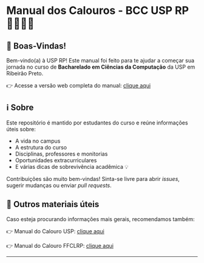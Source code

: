 # Manual dos Calouros - BCC USP RP 👩‍💻🧑‍💻
## 👋 Boas-Vindas!
Bem-vindo(a) à USP RP! Este manual foi feito para te ajudar a começar sua jornada no curso de **Bacharelado em Ciências da Computação** da USP em Ribeirão Preto.

👉 Acesse a versão web completa do manual: [clique aqui]()

## ℹ️ Sobre
Este repositório é mantido por estudantes do curso e reúne informações úteis sobre:

- A vida no campus
- A estrutura do curso
- Disciplinas, professores e monitorias
- Oportunidades extracurriculares
- E várias dicas de sobrevivência acadêmica 💡

Contribuições são muito bem-vindas! Sinta-se livre para abrir *issues*, sugerir mudanças ou enviar *pull requests*.

## 📎 Outros materiais úteis
Caso esteja procurando informações mais gerais, recomendamos também:

👉 Manual do Calouro USP: [clique aqui](https://jornal.usp.br/universidade/manual-do-calouro-apresenta-a-usp-aos-novos-ingressantes/)


👉 Manual do Calouro FFCLRP: [clique aqui](https://sites.usp.br/calourofilo/)

---
